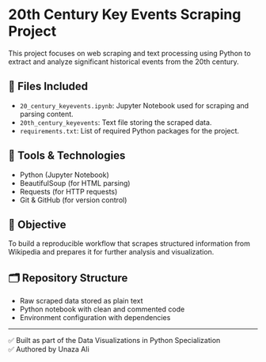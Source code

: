 # 20th Century Key Events Scraping Project

This project focuses on web scraping and text processing using Python to extract and analyze significant historical events from the 20th century.

## 📁 Files Included

- `20_century_keyevents.ipynb`: Jupyter Notebook used for scraping and parsing content.
- `20th_century_keyevents`: Text file storing the scraped data.
- `requirements.txt`: List of required Python packages for the project.

## 🧰 Tools & Technologies

- Python (Jupyter Notebook)
- BeautifulSoup (for HTML parsing)
- Requests (for HTTP requests)
- Git & GitHub (for version control)

## 🎯 Objective

To build a reproducible workflow that scrapes structured information from Wikipedia and prepares it for further analysis and visualization.

## 🗂️ Repository Structure

- Raw scraped data stored as plain text
- Python notebook with clean and commented code
- Environment configuration with dependencies

---

✅ Built as part of the Data Visualizations in Python Specialization  
✅ Authored by Unaza Ali  

